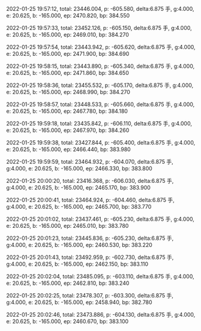 2022-01-25 19:57:12, total: 23446.004, p: -605.580, delta:6.875 手, g:4.000, e: 20.625, b: -165.000, ep: 2470.820, bp: 384.550

2022-01-25 19:57:33, total: 23452.126, p: -605.150, delta:6.875 手, g:4.000, e: 20.625, b: -165.000, ep: 2469.010, bp: 384.270

2022-01-25 19:57:54, total: 23443.942, p: -605.620, delta:6.875 手, g:4.000, e: 20.625, b: -165.000, ep: 2471.900, bp: 384.690

2022-01-25 19:58:15, total: 23443.890, p: -605.340, delta:6.875 手, g:4.000, e: 20.625, b: -165.000, ep: 2471.860, bp: 384.650

2022-01-25 19:58:36, total: 23455.532, p: -605.170, delta:6.875 手, g:4.000, e: 20.625, b: -165.000, ep: 2468.990, bp: 384.270

2022-01-25 19:58:57, total: 23448.533, p: -605.660, delta:6.875 手, g:4.000, e: 20.625, b: -165.000, ep: 2467.780, bp: 384.180

2022-01-25 19:59:18, total: 23435.842, p: -606.110, delta:6.875 手, g:4.000, e: 20.625, b: -165.000, ep: 2467.970, bp: 384.260

2022-01-25 19:59:38, total: 23427.844, p: -605.400, delta:6.875 手, g:4.000, e: 20.625, b: -165.000, ep: 2466.440, bp: 383.980

2022-01-25 19:59:59, total: 23464.932, p: -604.070, delta:6.875 手, g:4.000, e: 20.625, b: -165.000, ep: 2466.330, bp: 383.800

2022-01-25 20:00:20, total: 23416.368, p: -606.030, delta:6.875 手, g:4.000, e: 20.625, b: -165.000, ep: 2465.170, bp: 383.900

2022-01-25 20:00:41, total: 23464.924, p: -604.460, delta:6.875 手, g:4.000, e: 20.625, b: -165.000, ep: 2465.700, bp: 383.770

2022-01-25 20:01:02, total: 23437.461, p: -605.230, delta:6.875 手, g:4.000, e: 20.625, b: -165.000, ep: 2465.010, bp: 383.780

2022-01-25 20:01:23, total: 23445.836, p: -605.230, delta:6.875 手, g:4.000, e: 20.625, b: -165.000, ep: 2460.530, bp: 383.220

2022-01-25 20:01:43, total: 23492.959, p: -602.730, delta:6.875 手, g:4.000, e: 20.625, b: -165.000, ep: 2462.150, bp: 383.110

2022-01-25 20:02:04, total: 23485.095, p: -603.110, delta:6.875 手, g:4.000, e: 20.625, b: -165.000, ep: 2462.810, bp: 383.240

2022-01-25 20:02:25, total: 23478.307, p: -603.300, delta:6.875 手, g:4.000, e: 20.625, b: -165.000, ep: 2458.940, bp: 382.780

2022-01-25 20:02:46, total: 23473.886, p: -604.130, delta:6.875 手, g:4.000, e: 20.625, b: -165.000, ep: 2460.670, bp: 383.100